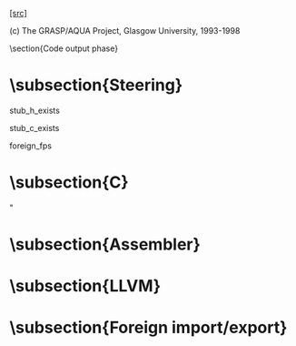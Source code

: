 [[src]](https://github.com/ghc/ghc/tree/master/compiler/main/CodeOutput.hs)

(c) The GRASP/AQUA Project, Glasgow University, 1993-1998

\section{Code output phase}


# \subsection{Steering}


stub_h_exists

stub_c_exists

foreign_fps

# \subsection{C}


"

# \subsection{Assembler}


# \subsection{LLVM}


# \subsection{Foreign import/export}
